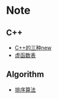 # Note

## C++

 - [C++的三种new](CPP_New.MD)
 - [虚函数表](VirtualFunctionTable.MD)

## Algorithm

 - [排序算法](Sort.MD)

